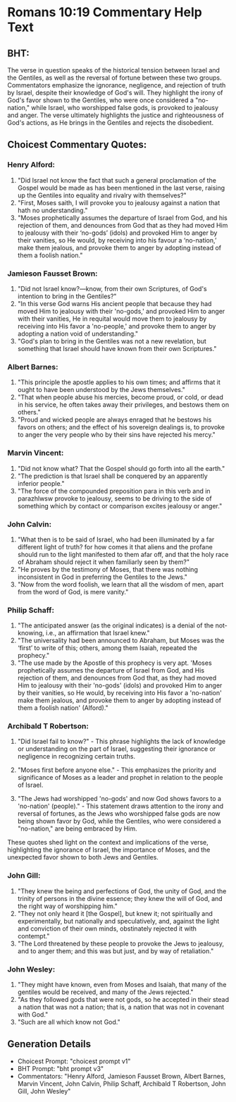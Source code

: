 # Romans 10:19 Commentary Help Text

## BHT:
The verse in question speaks of the historical tension between Israel and the Gentiles, as well as the reversal of fortune between these two groups. Commentators emphasize the ignorance, negligence, and rejection of truth by Israel, despite their knowledge of God's will. They highlight the irony of God's favor shown to the Gentiles, who were once considered a "no-nation," while Israel, who worshipped false gods, is provoked to jealousy and anger. The verse ultimately highlights the justice and righteousness of God's actions, as He brings in the Gentiles and rejects the disobedient.

## Choicest Commentary Quotes:
### Henry Alford:
1. "Did Israel not know the fact that such a general proclamation of the Gospel would be made as has been mentioned in the last verse, raising up the Gentiles into equality and rivalry with themselves?"
2. "First, Moses saith, I will provoke you to jealousy against a nation that hath no understanding."
3. "Moses prophetically assumes the departure of Israel from God, and his rejection of them, and denounces from God that as they had moved Him to jealousy with their ‘no-gods’ (idols) and provoked Him to anger by their vanities, so He would, by receiving into his favour a ‘no-nation,’ make them jealous, and provoke them to anger by adopting instead of them a foolish nation."

### Jamieson Fausset Brown:
1. "Did not Israel know?—know, from their own Scriptures, of God's intention to bring in the Gentiles?" 
2. "In this verse God warns His ancient people that because they had moved Him to jealousy with their 'no-gods,' and provoked Him to anger with their vanities, He in requital would move them to jealousy by receiving into His favor a 'no-people,' and provoke them to anger by adopting a nation void of understanding." 
3. "God's plan to bring in the Gentiles was not a new revelation, but something that Israel should have known from their own Scriptures."

### Albert Barnes:
1. "This principle the apostle applies to his own times; and affirms that it ought to have been understood by the Jews themselves." 
2. "That when people abuse his mercies, become proud, or cold, or dead in his service, he often takes away their privileges, and bestows them on others." 
3. "Proud and wicked people are always enraged that he bestows his favors on others; and the effect of his sovereign dealings is, to provoke to anger the very people who by their sins have rejected his mercy."

### Marvin Vincent:
1. "Did not know what? That the Gospel should go forth into all the earth." 
2. "The prediction is that Israel shall be conquered by an apparently inferior people." 
3. "The force of the compounded preposition para in this verb and in parazhlwsw provoke to jealousy, seems to be driving to the side of something which by contact or comparison excites jealousy or anger."

### John Calvin:
1. "What then is to be said of Israel, who had been illuminated by a far different light of truth? for how comes it that aliens and the profane should run to the light manifested to them afar off, and that the holy race of Abraham should reject it when familiarly seen by them?"
2. "He proves by the testimony of Moses, that there was nothing inconsistent in God in preferring the Gentiles to the Jews."
3. "Now from the word foolish, we learn that all the wisdom of men, apart from the word of God, is mere vanity."

### Philip Schaff:
1. "The anticipated answer (as the original indicates) is a denial of the not-knowing, i.e., an affirmation that Israel knew."
2. "The universality had been announced to Abraham, but Moses was the ‘first’ to write of this; others, among them Isaiah, repeated the prophecy."
3. "The use made by the Apostle of this prophecy is very apt. 'Moses prophetically assumes the departure of Israel from God, and His rejection of them, and denounces from God that, as they had moved Him to jealousy with their 'no-gods' (idols) and provoked Him to anger by their vanities, so He would, by receiving into His favor a 'no-nation' make them jealous, and provoke them to anger by adopting instead of them a foolish nation' (Alford)."

### Archibald T Robertson:
1. "Did Israel fail to know?" - This phrase highlights the lack of knowledge or understanding on the part of Israel, suggesting their ignorance or negligence in recognizing certain truths.

2. "Moses first before anyone else." - This emphasizes the priority and significance of Moses as a leader and prophet in relation to the people of Israel.

3. "The Jews had worshipped 'no-gods' and now God shows favors to a 'no-nation' (people)." - This statement draws attention to the irony and reversal of fortunes, as the Jews who worshipped false gods are now being shown favor by God, while the Gentiles, who were considered a "no-nation," are being embraced by Him.

These quotes shed light on the context and implications of the verse, highlighting the ignorance of Israel, the importance of Moses, and the unexpected favor shown to both Jews and Gentiles.

### John Gill:
1. "They knew the being and perfections of God, the unity of God, and the trinity of persons in the divine essence; they knew the will of God, and the right way of worshipping him." 
2. "They not only heard it [the Gospel], but knew it; not spiritually and experimentally, but nationally and speculatively, and, against the light and conviction of their own minds, obstinately rejected it with contempt." 
3. "The Lord threatened by these people to provoke the Jews to jealousy, and to anger them; and this was but just, and by way of retaliation."

### John Wesley:
1. "They might have known, even from Moses and Isaiah, that many of the gentiles would be received, and many of the Jews rejected."
2. "As they followed gods that were not gods, so he accepted in their stead a nation that was not a nation; that is, a nation that was not in covenant with God."
3. "Such are all which know not God."


## Generation Details
- Choicest Prompt: "choicest prompt v1"
- BHT Prompt: "bht prompt v3"
- Commentators: "Henry Alford, Jamieson Fausset Brown, Albert Barnes, Marvin Vincent, John Calvin, Philip Schaff, Archibald T Robertson, John Gill, John Wesley"
